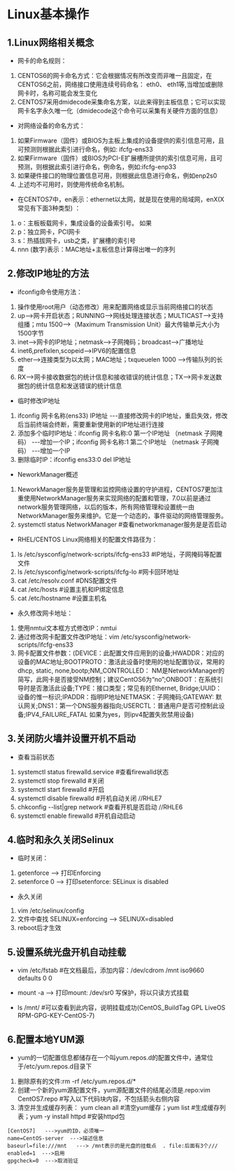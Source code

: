 # Linux基本操作

## 1.Linux网络相关概念

* 网卡的命名规则：
1. CENTOS6的网卡命名方式：它会根据情况有所改变而非唯一且固定，在CENTOS6之前，网络接口使用连续号码命名： eth0、 eth1等,当增加或删除网卡时，名称可能会发生变化
2. CENTOS7采用dmidecode采集命名方案，以此来得到主板信息；它可以实现网卡名字永久唯一化（dmidecode这个命令可以采集有关硬件方面的信息）

* 对网络设备的命名方式：
1. 如果Firmware（固件）或BIOS为主板上集成的设备提供的索引信息可用，且可预测则根据此索引进行命名，例如: ifcfg-ens33 
2. 如果Firmware（固件）或BIOS为PCI-E扩展槽所提供的索引信息可用，且可预测，则根据此索引进行命名，例命名，例如:ifcfg-enp33
3. 如果硬件接口的物理位置信息可用，则根据此信息进行命名，例如enp2s0
4. 上述均不可用时，则使用传统命名机制。

* 在CENTOS7中，en表示：ethernet以太网，就是现在使用的局域网，enX(X常见有下面3种类型) ：
1. o：主板板载网卡，集成设备的设备索引号。  如果
2. p：独立网卡，PCI网卡
3. s：热插拔网卡，usb之类，扩展槽的索引号
4. nnn (数字)表示：MAC地址+主板信息计算得出唯一的序列

## 2.修改IP地址的方法

* ifconfig命令使用方法：
1. 操作使用root用户（动态修改）用来配置网络或显示当前网络接口的状态
2. up-->网卡开启状态；RUNNING-->网线处理连接状态；MULTICAST-->支持组播；mtu 1500-->（Maximum Transmission Unit）最大传输单元大小为1500字节
3. inet-->网卡的IP地址；netmask-->子网掩码；broadcast-->广播地址
4. inet6,prefixlen,scopeid-->IPV6的配置信息
5. ether-->连接类型为以太网；MAC地址；txqueuelen 1000 -->传输队列的长度
6. RX-->网卡接收数据包的统计信息和接收错误的统计信息；TX-->网卡发送数据包的统计信息和发送错误的统计信息

* 临时修改IP地址
1. ifconfig 网卡名称(ens33) IP地址     ---直接修改网卡的IP地址，重启失效，修改后当前终端会终断，需要重新使用新的IP地址进行连接
2. 添加多个临时IP地址：ifconfig 网卡名称:0 第一个IP地址 （netmask 子网掩码） ---增加一个IP；ifconfig 网卡名称:1 第二个IP地址 （netmask 子网掩码） ---增加一个IP
3. 删除临时IP：ifconfig ens33:0 del IP地址

* NeworkManager概述
1. NeworkManager服务是管理和监控网络设置的守护进程，CENTOS7更加注重使用NetworkManager服务来实现网络的配置和管理，7.0以前是通过network服务管理网络，以后的版本，所有网络管理和设置统一由NetworkManager服务来维护。它是一个动态的，事件驱动的网络管理服务。
2. systemctl status NetworkManager  #查看networkmanager服务是是否启动

* RHEL/CENTOS  Linux网络相关的配置文件路径为：
1. ls /etc/sysconfig/network-scripts/ifcfg-ens33   #IP地址，子网掩码等配置文件
2. ls /etc/sysconfig/network-scripts/ifcfg-lo  #网卡回环地址
3. cat /etc/resolv.conf    #DNS配置文件
4. cat /etc/hosts   #设置主机和IP绑定信息
5. cat /etc/hostname   #设置主机名

* 永久修改网卡地址：
1. 使用nmtui文本框方式修改IP：nmtui
2. 通过修改网卡配置文件改IP地址：vim /etc/sysconfig/network-scripts/ifcfg-ens33 
3. 网卡配置文件参数：(DEVICE：此配置文件应用到的设备;HWADDR：对应的设备的MAC地址;BOOTPROTO：激活此设备时使用的地址配置协议，常用的dhcp, static, none,bootp;NM_CONTROLLED： NM是NetworkManager的简写，此网卡是否接受NM控制；建议CentOS6为“no”;ONBOOT：在系统引导时是否激活此设备;TYPE：接口类型；常见有的Ethernet, Bridge;UUID：设备的惟一标识;IPADDR：指明IP地址NETMASK：子网掩码;GATEWAY: 默认网关;DNS1：第一个DNS服务器指向;USERCTL：普通用户是否可控制此设备;IPV4_FAILURE_FATAL 如果为yes，则ipv4配置失败禁用设备)

## 3.关闭防火墙并设置开机不启动

* 查看当前状态
1. systemctl status firewalld.service    #查看firewalld状态
2. systemctl stop firewalld       #关闭
3. systemctl start firewalld       #开启
4. systemctl disable firewalld     #开机自动关闭   //RHLE7
5. chkconfig --list|grep network    #查看开机是否启动   //RHLE6
6. systemctl enable firewalld     #开机自动启动

## 4.临时和永久关闭Selinux

* 临时关闭：
1. getenforce --> 打印Enforcing
2. setenforce 0 --> 打印setenforce: SELinux is disabled

* 永久关闭
1. vim /etc/selinux/config
2. 文件中查找 SELINUX=enforcing --> SELINUX=disabled
3. reboot后才生效

## 5.设置系统光盘开机自动挂载

* vim /etc/fstab  #在文档最后，添加内容：/dev/cdrom /mnt iso9660 defaults 0 0

* mount -a --> 打印mount: /dev/sr0 写保护，将以只读方式挂载

* ls /mnt/   #可以查看到此内容，说明挂载成功(CentOS_BuildTag  GPL  LiveOS  RPM-GPG-KEY-CentOS-7)

## 6.配置本地YUM源

* yum的一切配置信息都储存在一个叫yum.repos.d的配置文件中，通常位于/etc/yum.repos.d目录下
1. 删除原有的文件:rm -rf  /etc/yum.repos.d/*
2. 创建一个新的yum源配置文件，yum源配置文件的结尾必须是.repo:vim  CentOS7.repo  #写入以下代码块内容，不包括箭头右侧内容
3. 清空并生成缓存列表： yum clean all #清空yum缓存；yum list #生成缓存列表；yum -y install httpd #安装httpd包

```readme
[CentOS7]   --->yum的ID，必须唯一
name=CentOS-server  --->描述信息
baseurl=file:///mnt   ---> /mnt表示的是光盘的挂载点  . file:后面有3个///
enabled=1  --->启用
gpgcheck=0  --->取消验证
```